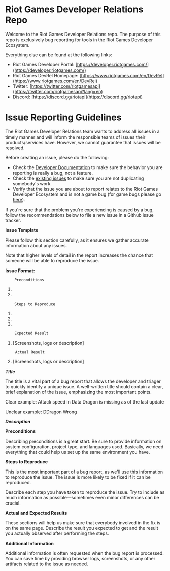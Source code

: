 #
# Riot Games Developer Relations Repo

Welcome to the Riot Games Developer Relations repo. The purpose of this repo is exclusively bug reporting for tools in the Riot Games Developer Ecosystem.

Everything else can be found at the following links:

- Riot Games Developer Portal: [https://developer.riotgames.com/](https://developer.riotgames.com/)
- Riot Games DevRel Homepage: [https://www.riotgames.com/en/DevRel](https://www.riotgames.com/en/DevRel)
- Twitter: [https://twitter.com/riotgamesapi](https://twitter.com/riotgamesapi?lang=en)
- Discord: [https://discord.gg/riotapi](https://discord.gg/riotapi)



#
# Issue Reporting Guidelines

The Riot Games Developer Relations team wants to address all issues in a timely manner and will inform the responsible teams of issues their products/services have. However, we cannot guarantee that issues will be resolved.

Before creating an issue, please do the following:

- Check the [Developer Documentation](https://developer.riotgames.com/) to make sure the behavior you are reporting is really a bug, not a feature.
- Check the [existing issues](https://github.com/RiotGames/developer-relations/issues) to make sure you are not duplicating somebody&#39;s work.
- Verify that the issue you are about to report relates to the Riot Games Developer Ecosystem and is not a game bug (for game bugs please go [here](https://support.riotgames.com/hc/en-us)).

If you&#39;re sure that the problem you&#39;re experiencing is caused by a bug, follow the recommendations below to file a new issue in a Github issue tracker.

**Issue Template**

Please follow this section carefully, as it ensures we gather accurate information about any issues.

Note that higher levels of detail in the report increases the chance that someone will be able to reproduce the issue.

**Issue Format:**

        Preconditions

1.
2.

        Steps to Reproduce

1.
2.
3.

        Expected Result

1. [Screenshots, logs or description]

        Actual Result

1. [Screenshots, logs or description]

***Title***

The title is a vital part of a bug report that allows the developer and triager to quickly identify a unique issue. A well-written title should contain a clear, brief explanation of the issue, emphasizing the most important points.

Clear example: Attack speed in Data Dragon is missing as of the last update

Unclear example: DDragon Wrong

***Description***

**Preconditions**

Describing preconditions is a great start. Be sure to provide information on system configuration, project type, and languages used. Basically, we need everything that could help us set up the same environment you have.

**Steps to Reproduce**

This is the most important part of a bug report, as we&#39;ll use this information to reproduce the issue. The issue is more likely to be fixed if it can be reproduced.

Describe each step you have taken to reproduce the issue. Try to include as much information as possible—sometimes even minor differences can be crucial.

**Actual and Expected Results**

These sections will help us make sure that everybody involved in the fix is on the same page. Describe the result you expected to get and the result you actually observed after performing the steps.

**Additional Information**

Additional information is often requested when the bug report is processed. You can save time by providing browser logs, screenshots, or any other artifacts related to the issue as needed.
